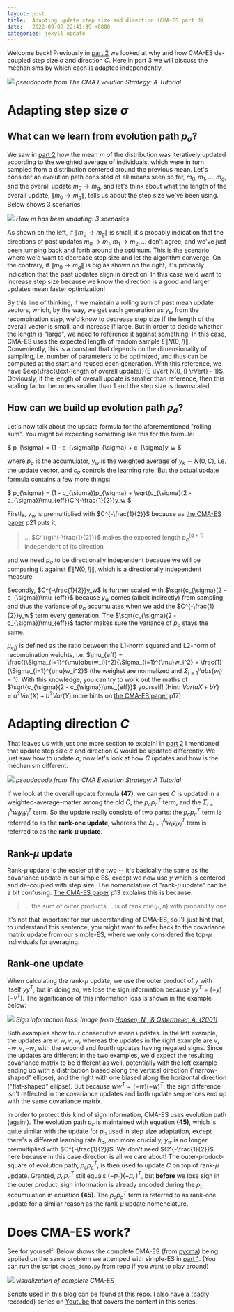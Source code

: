 ```yaml
---
layout: post
title:  Adapting update step size and direction (CMA-ES part 3)
date:   2022-09-09 22:41:39 +0800
categories: jekyll update
---
```


Welcome back! Previously in [part 2]({{site.url}}/jekyll/update/2022/09/07/cmaes2.html) we looked at why and how CMA-ES de-coupled step size $\sigma$ and direction $C$. Here in part 3 we will discuss the mechanisms by which each is adapted independently.

![]({{site.url}}/assets/images/cmaes/cmaes_pseudocode_stepsize.png)
*pseudocode from The CMA Evolution Strategy: A Tutorial*

# Adapting step size $\sigma$
## What can we learn from evolution path $p_{\sigma}$?
We saw in [part 2]({{site.url}}/jekyll/update/2022/09/07/cmaes2.html) how the mean $m$ of the distribution was iteratively updated according to the weighted average of individuals, which were in turn sampled from a distribution centered around the previous mean. Let's consider an evolution path consisted of all means seen so far, $m_0, m_1, \ldots, m_g$, and the overall update $m_0 \to m_g$, and let's think about what the length of the overall update, $\lVert m_0 \to m_g \rVert$, tells us about the step size we've been using. Below shows 3 scenarios:

![]({{site.url}}/assets/images/cmaes/stepsize.png)
*How $m$ has been updating: 3 scenarios*

As shown on the left, if $\lVert m_0 \to m_g \rVert$ is small, it's probably indication that the directions of past updates $m_0 \to m_1, m_1 \to m_2, \ldots$ don't agree, and we've just been jumping back and forth around the optimum. This is the scenario where we'd want to decrease step size and let the algorithm converge. On the contrary, if $\lVert m_0 \to m_g \rVert$ is big as shown on the right, it's probably indication that the past updates align in direction. In this case we'd want to increase step size because we know the direction is a good and larger updates mean faster optimization!

By this line of thinking, if we maintain a rolling sum of past mean update vectors, which, by the way, we get each generation as $y_w$ from the recombination step, we'd know to decrease step size if the length of the overall vector is small, and increase if large. But in order to decide whether the length is "large", we need to reference it against something. In this case, CMA-ES uses the expected length of random sample $E \lVert N(0, I) \rVert$. Conveniently, this is a constant that depends on the dimensionality of sampling, i.e. number of parameters to be optimized, and thus can be computed at the start and reused each generation. With this reference, we have $exp(\frac{\text{length of overall update}}{E \lVert N(0, I) \rVert} - 1)$. Obviously, if the length of overall update is smaller than reference, then this scaling factor becomes smaller than 1 and the step size is downscaled.

## How can we build up evolution path $p_{\sigma}$?
Let's now talk about the update formula for the aforementioned "rolling sum". You might be expecting something like this for the formula:

$
p_{\sigma} = (1 - c_{\sigma})p_{\sigma} + c_{\sigma}y_w
$

where $p_{\sigma}$ is the accumulator, $y_w$ is the weighted average of $y_k \sim N(0, C)$, i.e. the update vector, and $c_{\sigma}$ controls the learning rate. But the actual update formula contains a few more things:

$
p_{\sigma} = (1 - c_{\sigma})p_{\sigma} + \sqrt{c_{\sigma}(2 - c_{\sigma})\mu_{eff}}C^{-\frac{1}{2}}y_w
$

Firstly, $y_w$ is premultiplied with $C^{-\frac{1}{2}}$ because as [the CMA-ES paper](https://arxiv.org/pdf/1604.00772) p21 puts it,

> ... $C^{(g)^{-\frac{1}{2}}}$ makes the expected length $p^{(g+1)}_{\sigma}$ independent of its direction

and we need $p_{\sigma}$ to be directionally independent because we will be comparing it against $E \lVert N(0, I) \rVert$, which is a directionally independent measure.

Secondly, $C^{-\frac{1}{2}}y_w$ is further scaled with $\sqrt{c_{\sigma}(2 - c_{\sigma})\mu_{eff}}$ because $y_w$ comes (albeit indirectly) from sampling, and thus the variance of $p_{\sigma}$ accumulates when we add the $C^{-\frac{1}{2}}y_w$ term every generation. The $\sqrt{c_{\sigma}(2 - c_{\sigma})\mu_{eff}}$ factor makes sure the variance of $p_{\sigma}$ stays the same.

$\mu_{eff}$ is defined as the ratio between the L1-norm squared and L2-norm of recombination weights, i.e. $\mu_{eff} = \frac{(\Sigma_{i=1}^{\mu}abs(w_i))^2}{\Sigma_{i=1}^{\mu}w_i^2} = \frac{1}{\Sigma_{i=1}^{\mu}w_i^2}$ (the weighst are normalized and $\Sigma_{i=1}^{\mu}abs(w_i) = 1$). With this knowledge, you can try to work out the maths of $\sqrt{c_{\sigma}(2 - c_{\sigma})\mu_{eff}}$ yourself! (Hint: $Var(aX + bY) = a^2Var(X) + b^2Var(Y)$ more hints on [the CMA-ES paper](https://arxiv.org/pdf/1604.00772) p17)

# Adapting direction $C$
That leaves us with just one more section to explain! In [part 2]({{site.url}}/jekyll/update/2022/09/07/cmaes2.html) I mentioned that update step size $\sigma$ and direction $C$ would be updated differently. We just saw how to update $\sigma$; now let's look at how $C$ updates and how is the mechanism different.

![]({{site.url}}/assets/images/cmaes/cmaes_pseudocode_direction.png)
*pseudocode from The CMA Evolution Strategy: A Tutorial*

If we look at the overall update formula <b>(47)</b>, we can see $C$ is updated in a weighted-average-matter among the old $C$, the $p_cp_c^T$ term, and the $\Sigma_{i=1}^{\lambda}w_iy_iy_i^T$ term. So the update really consists of two parts: the $p_cp_c^T$ term is referred to as the <b>rank-one update</b>, whereas the $\Sigma_{i=1}^{\lambda}w_iy_iy_i^T$ term is referred to as the <b>rank-$\mu$ update</b>.

## Rank-$\mu$ update
Rank-$\mu$ update is the easier of the two -- it's basically the same as the covariance update in our simple ES, except we now use $y$ which is centered and de-coupled with step size. The nomenclature of "rank-$\mu$ update" can be a bit confusing. [The CMA-ES paper](https://arxiv.org/pdf/1604.00772) p13 explains this is because:

> ... the sum of outer products ... is of rank $min(\mu, n)$ with probability one

It's not that important for our understanding of CMA-ES, so I'll just hint that, to understand this sentence, you might want to refer back to the covariance matrix update from our simple-ES, where we only considered the top-$\mu$ individuals for averaging.

## Rank-one update
When calculating the rank-$\mu$ update, we use the outer product of $y$ with itself $yy^T$, but in doing so, we lose the sign information because $yy^T = (-y)(-y^T)$. The significance of this information loss is shown in the example below:

![]({{site.url}}/assets/images/cmaes/sign_info_loss.png)
*Sign information loss; Image from [Hansen, N., & Ostermeier, A. (2001)](https://citeseerx.ist.psu.edu/viewdoc/download?doi=10.1.1.13.7462&rep=rep1&type=pdf)*

Both examples show four consecutive mean updates. In the left example, the updates are $v, w, v, w$, whereas the updates in the right example are $v, -w, v, -w$, with the second and fourth updates having negated signs. Since the updates are different in the two examples, we'd expect the resulting covariance matrix to be different as well, potentially with the left example ending up with a distribution biased along the vertical direction ("narrow-shaped" ellipse), and the right with one biased along the horizontal direction ("flat-shaped" ellipse). But because $ww^T = (-w)(-w)^T$, the sign difference isn't reflected in the covariance updates and both update sequences end up with the same covariance matrix.

In order to protect this kind of sign information, CMA-ES uses evolution path (again!). The evolution path $p_c$ is maintained with equation <b>(45)</b>, which is quite similar with the update for $p_{\sigma}$ used in step size adaptation, except there's a different learning rate $h_{\sigma}$, and more crucially, $y_w$ is no longer premultiplied with $C^{-\frac{1}{2}}$. We don't need $C^{-\frac{1}{2}}$ here because in this case direction is all we care about! The outer-product-square of evolution path, $p_cp_c^T$, is then used to update $C$ on top of rank-$\mu$ update. Granted, $p_cp_c^T$ still equals $(-p_c)(-p_c)^T$, but <b>before</b> we lose sign in the outer product, sign information is already encoded during the $p_c$ accumulation in equation <b>(45)</b>. The $p_cp_c^T$ term is referred to as rank-one update for a similar reason as the rank-$\mu$ update nomenclature.

# Does CMA-ES work?
See for yourself! Below shows the complete CMA-ES (from [pycma](https://github.com/CMA-ES/pycma)) being applied on the same problem we attemped with simple-ES in [part 1]({{site.url}}/jekyll/update/2022/09/06/cmaes.html). (You can run the script `cmaes_demo.py` from [repo](https://github.com/szhaovas/blog-ytb/tree/master/CMA-ES) if you want to play around)

![]({{site.url}}/assets/images/cmaes/cmaes_visual.gif)
*visualization of complete CMA-ES*

Scripts used in this blog can be found at [this repo](https://github.com/szhaovas/blog-ytb/tree/master/CMA-ES). I also have a (badly recorded) series on [Youtube](https://www.youtube.com/watch?v=5qCAOyNJROg&list=PL8MOj3TVQozmIyx-jUTIrtQxr1bO3rjk-) that covers the content in this series.
